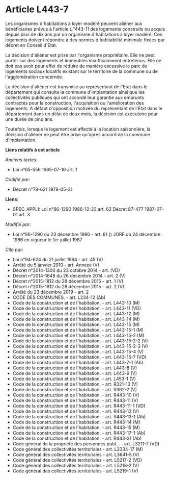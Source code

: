 # Article L443-7

Les organismes d'habitations à loyer modéré peuvent aliéner aux bénéficiaires prévus à l'article L."443-11 des logements
construits ou acquis depuis plus de dix ans par un organisme d'habitations à loyer modéré. Ces logements doivent répondre à
des normes d'habitabilité minimale fixées par décret en Conseil d'Etat.

La décision d'aliéner est prise par l'organisme propriétaire. Elle ne peut porter sur des logements et immeubles
insuffisamment entretenus. Elle ne doit pas avoir pour effet de réduire de manière excessive le parc de logements sociaux
locatifs existant sur le territoire de la commune ou de l'agglomération concernée.

La décision d'aliéner est transmise au représentant de l'Etat dans le département qui consulte la commune d'implantation
ainsi que les collectivités publiques qui ont accordé leur garantie aux emprunts contractés pour la construction,
l'acquisition ou l'amélioration des logements. A défaut d'opposition motivée du représentant de l'Etat dans le département
dans un délai de deux mois, la décision est exécutoire pour une durée de cinq ans.

Toutefois, lorsque le logement est affecté à la location saisonnière, la décision d'aliéner ne peut être prise qu'après
accord de la commune d'implantation.

**Liens relatifs à cet article**

_Anciens textes_:

  - Loi n°65-556 1965-07-10 art. 1

_Codifié par_:

  - Décret n°78-621 1978-05-31

**Liens**:

  - SPEC_APPLI: Loi n°86-1290 1986-12-23 art. 62 Décret 87-477 1987-07-01 art. 3

_Modifié par_:

  - Loi n°86-1290 du 23 décembre 1986 - art. 61 () JORF du 24 décembre 1986 en vigueur  le 1er juillet 1987

_Cité par_:

  - Loi n°94-624 du 21 juillet 1994 - art. 45 (V)
  - Arrêté du 5 janvier 2010 - art. Annexe (V)
  - Décret n°2014-1300 du 23 octobre 2014 - art. (VD)
  - Décret n°2014-1648 du 26 décembre 2014 - art. 2 (V)
  - Décret n°2015-1812 du 28 décembre 2015 - art. 1 (V)
  - Décret n°2015-1812 du 28 décembre 2015 - art. 2 (V)
  - Arrêté du 23 décembre 2019 - art. 2
  - CODE DES COMMUNES. - art. L234-12 (Ab)
  - Code de la construction et de l'habitation. - art. L443-10 (M)
  - Code de la construction et de l'habitation. - art. L443-11 (VD)
  - Code de la construction et de l'habitation. - art. L443-12 (M)
  - Code de la construction et de l'habitation. - art. L443-14 (M)
  - Code de la construction et de l'habitation. - art. L443-15 (M)
  - Code de la construction et de l'habitation. - art. L443-15-1 (M)
  - Code de la construction et de l'habitation. - art. L443-15-2 (M)
  - Code de la construction et de l'habitation. - art. L443-15-2-2 (V)
  - Code de la construction et de l'habitation. - art. L443-15-2-3 (V)
  - Code de la construction et de l'habitation. - art. L443-15-4 (V)
  - Code de la construction et de l'habitation. - art. L443-15-7 (VD)
  - Code de la construction et de l'habitation. - art. L443-7-1 (Ab)
  - Code de la construction et de l'habitation. - art. L443-8 (V)
  - Code de la construction et de l'habitation. - art. L443-9 (V)
  - Code de la construction et de l'habitation. - art. L453-1 (V)
  - Code de la construction et de l'habitation. - art. R321-13 (V)
  - Code de la construction et de l'habitation. - art. R362-2 (V)
  - Code de la construction et de l'habitation. - art. R443-10 (V)
  - Code de la construction et de l'habitation. - art. R443-11 (V)
  - Code de la construction et de l'habitation. - art. R443-11-1 (VD)
  - Code de la construction et de l'habitation. - art. R443-12 (V)
  - Code de la construction et de l'habitation. - art. R443-13-1 (Ab)
  - Code de la construction et de l'habitation. - art. R443-14 (M)
  - Code de la construction et de l'habitation. - art. R443-15 (M)
  - Code de la construction et de l'habitation. - art. R443-17-1 (Ab)
  - Code de la construction et de l'habitation. - art. R443-21 (Ab)
  - Code général de la propriété des personnes publ... - art. L3211-7 (VD)
  - Code général des collectivités territoriales - art. L2334-17 (M)
  - Code général des collectivités territoriales - art. L3641-5 (V)
  - Code général des collectivités territoriales - art. L5217-2 (VD)
  - Code général des collectivités territoriales - art. L5218-2 (V)
  - Code général des collectivités territoriales - art. L5219-1 (V)
